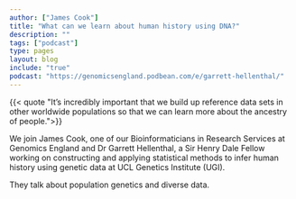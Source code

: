 ```yaml
---
author: ["James Cook"]
title: "What can we learn about human history using DNA?"
description: ""
tags: ["podcast"]
type: pages
layout: blog
include: "true"
podcast: "https://genomicsengland.podbean.com/e/garrett-hellenthal/"
---
```


{{< quote "It’s incredibly important that we build up reference data sets in other worldwide populations so that we can learn more about the ancestry of people.">}}

We join James Cook, one of our Bioinformaticians in Research Services at Genomics England and Dr Garrett Hellenthal, a Sir Henry Dale Fellow working on constructing and applying statistical methods to infer human history using genetic data at UCL Genetics Institute (UGI).

They talk about population genetics and diverse data.
